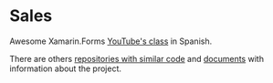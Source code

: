 # Sales
Awesome Xamarin.Forms [YouTube's class](https://www.youtube.com/playlist?list=PLuEZQoW9bRnRnzwx4z1kzoY2Pt2nve6L_) in Spanish.

There are others [repositories with similar code](https://github.com/julianvilla26/SalesFinal/blob/master/SalesFinal) and [documents](https://drive.google.com/drive/folders/1uiz36bnHhW3H2HcHcVnUrlasd-JkpSiq?usp=sharing) with information about the project.
